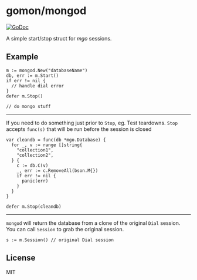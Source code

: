 # gomon/mongod

[![GoDoc](https://godoc.org/github.com/gomon/mongod?status.svg)](http://godoc.org/github.com/gomon/mongod)

A simple start/stop struct for *mgo* sessions.

## Example
    
    m := mongod.New("databaseName")
    db, err := m.Start()
    if err != nil {
      // handle dial error
    }
    defer m.Stop()

    // do mongo stuff

---

If you need to do something just prior to `Stop`, eg. Test teardowns. `Stop` accepts `func(s)` that will be run before the session is closed

    var cleandb = func(db *mgo.Database) {
      for _, v := range []string{
        "collection1",
        "collection2",
      } {
        c := db.C(v)
        _, err := c.RemoveAll(bson.M{})
        if err != nil {
          panic(err)
        }
      }
    }

    defer m.Stop(cleandb)

---

`mongod` will return the database from a clone of the original `Dial` session. You can call `Session` to grab the original session.

    s := m.Session() // original Dial session

## License

MIT
